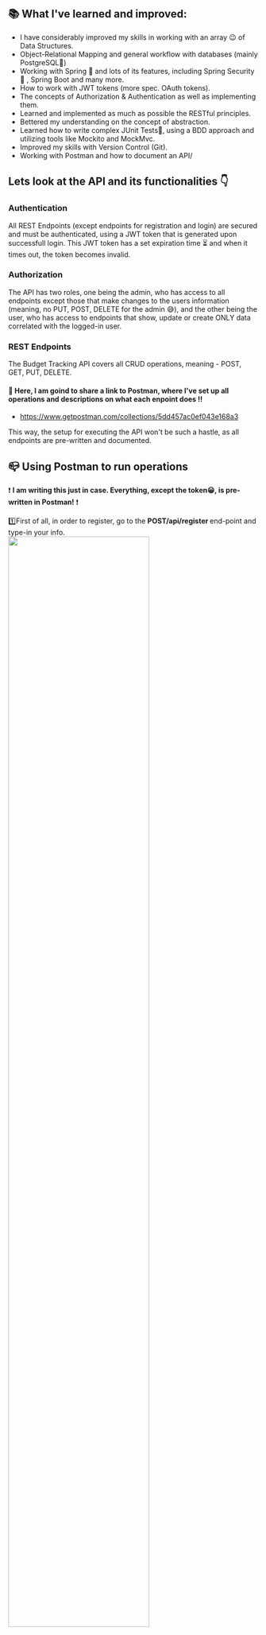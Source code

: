## 📚 What I've learned and improved:
* I have considerably improved my skills in working with an array 😉 of Data Structures.
* Object-Relational Mapping and general workflow with databases (mainly PostgreSQL🐘)
* Working with Spring 🍃 and lots of its features, including Spring Security🔐 , Spring Boot and many more.
* How to work with JWT tokens (more spec. OAuth tokens).
* The concepts of Authorization & Authentication as well as implementing them.
* Learned and implemented as much as possible the RESTful principles.
* Bettered my understanding on the concept of abstraction.
* Learned how to write complex JUnit Tests📝, using a BDD approach and utilizing tools like Mockito and MockMvc.
* Improved my skills with Version Control (Git).
* Working with Postman and how to document an API/

## Lets look at the API and its functionalities 👇

### Authentication
All REST Endpoints (except endpoints for registration and login) are secured and must be authenticated, using a JWT token that is generated upon successfull login. This JWT token has a set expiration time ⏳ and when it times out, the token becomes invalid. 

### Authorization
The API has two roles, one being the admin, who has access to all endpoints except those that make changes to the users information (meaning, no PUT, POST, DELETE for the admin 😅), and the other being the user, who has access to endpoints that show, update or create ONLY data correlated with the logged-in user.

### REST Endpoints
The Budget Tracking API covers all CRUD operations, meaning - POST, GET, PUT, DELETE.
#### 🚨 Here, I am goind to share a link to Postman, where I've set up all operations and descriptions on what each enpoint does ‼
* https://www.getpostman.com/collections/5dd457ac0ef043e168a3

This way, the setup for executing the API won't be such a hastle, as all endpoints are pre-written and documented.

## 📪 Using Postman to run operations
❗ <strong>I am writing this just in case. Everything, except the token😀, is pre-written in Postman!</strong> ❗

1️⃣First of all, in order to register, go to the <strong>POST/api/register </strong> end-point and type-in your info.</br>
<img src="https://user-images.githubusercontent.com/76811860/152228214-d43917f4-39b8-4fb4-9056-00ecfd345b4e.gif" width="75%" height="75%"/>

2️⃣Second, go to the <strong>GET/api/login</strong> and put your credentials. You will be provided with 'acces_token', which is used to enter every operation you do as a user.</br>
<img src="https://user-images.githubusercontent.com/76811860/152227937-94e8db04-a827-4fe1-b256-2147d81435e4.gif" width="75%" height="75%"/>

3️⃣From then on, for every operation you want do, add the 'access_token' in the "Headers" section, as a Authorization param (key="Authorization", value="access_token").</br>

#### 🎥 Here is a little demo on how to configure and run the endpoints, using the acces_token:

> <strong>GET /expense/transactions</strong>
<img src="https://user-images.githubusercontent.com/76811860/152227965-0c46df74-89c2-4dd6-aa4a-6415224c5c3b.gif" width="75%" height="75%"/>

> <strong>POST /expense/transaction</strong>
<img src="https://user-images.githubusercontent.com/76811860/152227970-f777ea18-224c-4a93-8682-f7bd10f9f7b3.gif" width="75%" height="75%"/>

## 📝 TO-DOs for this project:
* 👓 Although, I prefer working on the back-end and my focus in general is there, I would love to create a front-end for this API.
* ⚡ Potentially redesign the code to handle a bigger set of data with better performance (I know the API can handle a lump sum of data, but performance can definitely be improved)

## 👨‍💻 Technologies and Versions I've used
* Java SDK - version: 17
* Spring Boot Framework, Spring Security - version: 2.6.0
* PostgreSQL - version: 42.3.1
* JWT (Auth0) - version: 3.18.2
* Lombok - version: 1.18.22

## 💻 Setting up and running the API on your local machine:
1. First, make sure you have your java and maven versions configured correctly on your machine.
2. Run:
& git clone <copy & paste the HTTP URL from GitHub>
.. in a place on your computer, where you find comfortable.
3. Setup the  'application.properties' based on your PostgreSQL and localhost details.
4. At this point, you should be able to run the 'ExpenseTrackerApplication.main' and with that start the API. 🥳

## ❤ Acknowledgements
- Thank you, Ivan Duhov (https://github.com/IvanDuhov) , for the contribution to the project and the motivation to improve my coding skills each day little by little!
- Also, big thanks to uncle Google! ❤ Couldn't live without you.

## 💬 Contributions & Suggestions
I would love for you to check the API and if you have any suggestions or tips on its improvement, send me a message on LinkedIn:
* https://www.linkedin.com/in/kbor/ 

And if you want to contribute to this project, feel free to add a branch, develop and request your changes!
